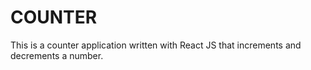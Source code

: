 # COUNTER
This is a counter application written with React JS that increments and decrements a number.
